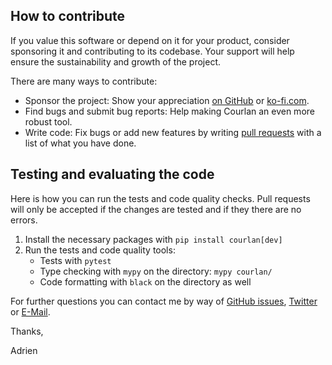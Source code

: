 ## How to contribute

If you value this software or depend on it for your product,
consider sponsoring it and contributing to its codebase.
Your support will help ensure the sustainability and growth of the project.

There are many ways to contribute:

  * Sponsor the project: Show your appreciation [on GitHub](https://github.com/sponsors/adbar) or [ko-fi.com](https://ko-fi.com/adbarbaresi).
  * Find bugs and submit bug reports: Help making Courlan an even more robust tool.
  * Write code: Fix bugs or add new features by writing [pull requests](https://docs.github.com/en/pull-requests) with a list of what you have done.


## Testing and evaluating the code

Here is how you can run the tests and code quality checks. Pull requests will only be accepted if the changes are tested and if they there are no errors.

1. Install the necessary packages with `pip install courlan[dev]`
2. Run the tests and code quality tools:
   - Tests with `pytest`
   - Type checking with `mypy` on the directory: `mypy courlan/`
   - Code formatting with `black` on the directory as well


For further questions you can contact me by way of [GitHub issues](https://github.com/adbar/courlan/issues), [Twitter](https://twitter.com/adbarbaresi) or [E-Mail](https://adrien.barbaresi.eu/).

Thanks,

Adrien
